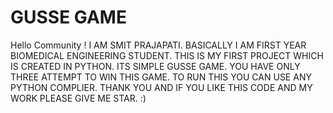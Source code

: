 # GUSSE GAME
Hello Community ! I AM SMIT PRAJAPATI. BASICALLY I AM FIRST YEAR BIOMEDICAL ENGINEERING STUDENT. THIS IS MY FIRST PROJECT WHICH IS CREATED IN PYTHON.
ITS SIMPLE GUSSE GAME. YOU HAVE ONLY THREE ATTEMPT TO WIN THIS GAME. TO RUN THIS YOU CAN USE ANY PYTHON COMPLIER. THANK YOU AND IF YOU LIKE THIS CODE AND MY WORK PLEASE GIVE ME STAR. :)
